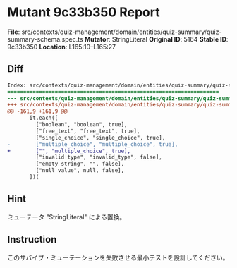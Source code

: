 # Mutant 9c33b350 Report

**File**: src/contexts/quiz-management/domain/entities/quiz-summary/quiz-summary-schema.spec.ts
**Mutator**: StringLiteral
**Original ID**: 5164
**Stable ID**: 9c33b350
**Location**: L165:10–L165:27

## Diff

```diff
Index: src/contexts/quiz-management/domain/entities/quiz-summary/quiz-summary-schema.spec.ts
===================================================================
--- src/contexts/quiz-management/domain/entities/quiz-summary/quiz-summary-schema.spec.ts	original
+++ src/contexts/quiz-management/domain/entities/quiz-summary/quiz-summary-schema.spec.ts	mutated #5164
@@ -161,9 +161,9 @@
       it.each([
         ["boolean", "boolean", true],
         ["free_text", "free_text", true],
         ["single_choice", "single_choice", true],
-        ["multiple_choice", "multiple_choice", true],
+        ["", "multiple_choice", true],
         ["invalid type", "invalid_type", false],
         ["empty string", "", false],
         ["null value", null, false],
       ])(
```

## Hint

ミューテータ "StringLiteral" による置換。

## Instruction

このサバイブ・ミューテーションを失敗させる最小テストを設計してください。
